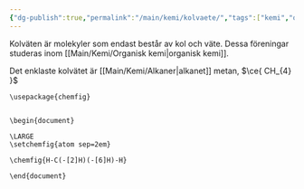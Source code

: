 ```yaml
---
{"dg-publish":true,"permalink":"/main/kemi/kolvaete/","tags":["kemi","organisk-kemi"]}
---
```


Kolväten är molekyler som endast består av kol och väte. Dessa föreningar studeras inom [[Main/Kemi/Organisk kemi\|organisk kemi]].

Det enklaste kolvätet är [[Main/Kemi/Alkaner\|alkanet]] metan, $\ce{ CH_{4} }$
```chemfig
\usepackage{chemfig}


\begin{document}

\LARGE
\setchemfig{atom sep=2em} 

\chemfig{H-C(-[2]H)(-[6]H)-H}

\end{document}
```
